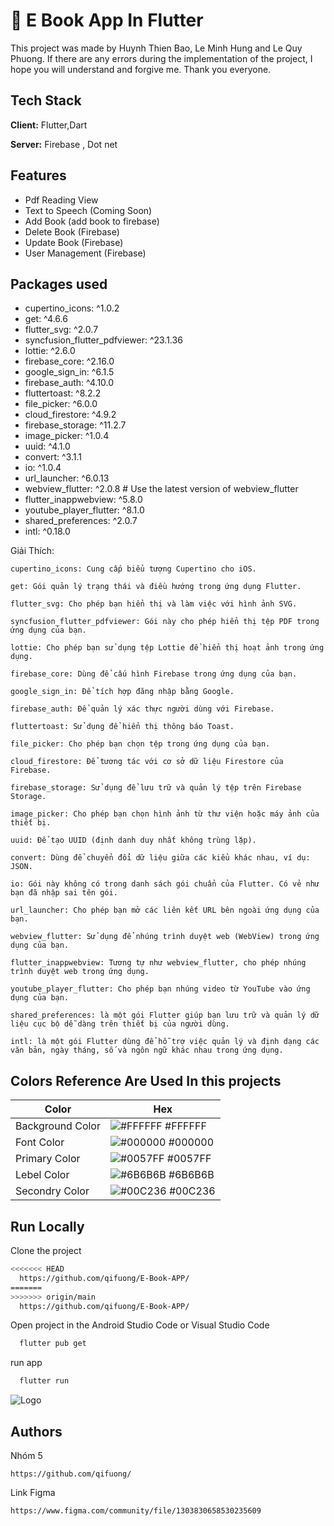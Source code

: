 
# 📙 E Book App In Flutter
This project was made by Huynh Thien Bao, Le Minh Hung and Le Quy Phuong. If there are any errors during the implementation of the project, I hope you will understand and forgive me. Thank you everyone.





## Tech Stack

**Client:** Flutter,Dart

**Server:** Firebase , Dot net

## Features

- Pdf Reading View
- Text to Speech (Coming Soon)
- Add Book (add book to firebase)
- Delete Book (Firebase)
- Update Book (Firebase)
- User Management (Firebase)

## Packages used 
 - cupertino_icons: ^1.0.2
 - get: ^4.6.6
 - flutter_svg: ^2.0.7
 - syncfusion_flutter_pdfviewer: ^23.1.36
 - lottie: ^2.6.0
 - firebase_core: ^2.16.0
 - google_sign_in: ^6.1.5
 - firebase_auth: ^4.10.0
 - fluttertoast: ^8.2.2
 - file_picker: ^6.0.0
 - cloud_firestore: ^4.9.2
 - firebase_storage: ^11.2.7
 - image_picker: ^1.0.4
 - uuid: ^4.1.0
 - convert: ^3.1.1
 - io: ^1.0.4
 - url_launcher: ^6.0.13
 - webview_flutter: ^2.0.8  # Use the latest version of webview_flutter
 - flutter_inappwebview: ^5.8.0
 - youtube_player_flutter: ^8.1.0
 -   shared_preferences: ^2.0.7
 -   intl: ^0.18.0



Giải Thích:
```
cupertino_icons: Cung cấp biểu tượng Cupertino cho iOS.

get: Gói quản lý trạng thái và điều hướng trong ứng dụng Flutter.

flutter_svg: Cho phép bạn hiển thị và làm việc với hình ảnh SVG.

syncfusion_flutter_pdfviewer: Gói này cho phép hiển thị tệp PDF trong ứng dụng của bạn.

lottie: Cho phép bạn sử dụng tệp Lottie để hiển thị hoạt ảnh trong ứng dụng.

firebase_core: Dùng để cấu hình Firebase trong ứng dụng của bạn.

google_sign_in: Để tích hợp đăng nhập bằng Google.

firebase_auth: Để quản lý xác thực người dùng với Firebase.

fluttertoast: Sử dụng để hiển thị thông báo Toast.

file_picker: Cho phép bạn chọn tệp trong ứng dụng của bạn.

cloud_firestore: Để tương tác với cơ sở dữ liệu Firestore của Firebase.

firebase_storage: Sử dụng để lưu trữ và quản lý tệp trên Firebase Storage.

image_picker: Cho phép bạn chọn hình ảnh từ thư viện hoặc máy ảnh của thiết bị.

uuid: Để tạo UUID (định danh duy nhất không trùng lặp).

convert: Dùng để chuyển đổi dữ liệu giữa các kiểu khác nhau, ví dụ: JSON.

io: Gói này không có trong danh sách gói chuẩn của Flutter. Có vẻ như bạn đã nhập sai tên gói.

url_launcher: Cho phép bạn mở các liên kết URL bên ngoài ứng dụng của bạn.

webview_flutter: Sử dụng để nhúng trình duyệt web (WebView) trong ứng dụng của bạn.

flutter_inappwebview: Tương tự như webview_flutter, cho phép nhúng trình duyệt web trong ứng dụng.

youtube_player_flutter: Cho phép bạn nhúng video từ YouTube vào ứng dụng của bạn.

shared_preferences: là một gói Flutter giúp bạn lưu trữ và quản lý dữ liệu cục bộ dễ dàng trên thiết bị của người dùng.

intl: là một gói Flutter dùng để hỗ trợ việc quản lý và định dạng các văn bản, ngày tháng, số và ngôn ngữ khác nhau trong ứng dụng.
```

## Colors Reference Are Used In this projects 

| Color             | Hex                                                                |
| ----------------- | ------------------------------------------------------------------ |
| Background Color | ![#FFFFFF](https://via.placeholder.com/10/FFFFFF?text=+) #FFFFFF |
| Font Color | ![#000000](https://via.placeholder.com/10/000000?text=+) #000000 |
| Primary Color | ![#0057FF](https://via.placeholder.com/10/0057FF?text=+) #0057FF |
| Lebel Color | ![#6B6B6B](https://via.placeholder.com/10/6B6B6B?text=+) #6B6B6B |
| Secondry Color | ![#00C236](https://via.placeholder.com/10/00C236?text=+) #00C236 |


## Run Locally

Clone the project

```bash (Coming Soon)
<<<<<<< HEAD
  https://github.com/qifuong/E-Book-APP/
=======
>>>>>>> origin/main
  https://github.com/qifuong/E-Book-APP/
```

Open project in the Android Studio Code or Visual Studio Code

```bash
  flutter pub get
```

run app 

```bash
  flutter run
```


![Logo](https://blogger.googleusercontent.com/img/b/R29vZ2xl/AVvXsEgtpiFeWcFePNVWgQbGKd5E0oj1RnVWLCfhTxYboUSD9f9yjHvV7TXE8UNdZzNHiBfigeW0QzOtzlGqqJ12FuJpcenDMW3EXiij5zvMy4CZROuxr2lFcYVIjMeF52vHPWWj05CIy2RyBD3DRbXyr0vjUpfEq3P0nYOwwJCNVln3GmmBVcjlFY5W7v6Tais/s2604/Banner%202.png)


## Authors
Nhóm 5
```
https://github.com/qifuong/
```
Link Figma
```
https://www.figma.com/community/file/1303830658530235609
```
